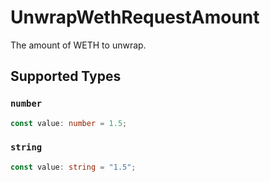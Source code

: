 # UnwrapWethRequestAmount

The amount of WETH to unwrap.


## Supported Types

### `number`

```typescript
const value: number = 1.5;
```

### `string`

```typescript
const value: string = "1.5";
```

